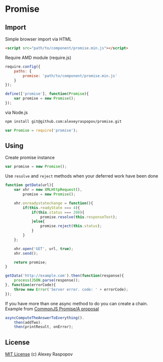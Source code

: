 # Promise

## Import

Simple browser import via HTML

```HTML
<script src="path/to/component/promise.min.js"></script>
```

Require AMD module (require.js)

```javascript
require.config({
	paths: {
		promise: 'path/to/component/promise.min.js'
	}
});

define(['promise'], function(Promise){
	var promise = new Promise();
});
```

via Node.js

```bash
npm install git@github.com:alexeyraspopov/promise.git
```

```javascript
var Promise = require('promise');
```

## Using

Create promise instance

```javascript
var promise = new Promise();
```

Use ```resolve``` and ```reject``` methods when your deferred work have been done

```javascript
function getData(url){
	var xhr = new XMLHttpRequest(),
		promise = new Promise();

	xhr.onreadystatechange = function(){
		if(this.readyState === 4){
			if(this.status === 200){
				promise.resolve(this.responseText);
			}else{
				promise.reject(this.status);
			}
		}
	};

	xhr.open('GET', url, true);
	xhr.send();

	return promise;
}

getData('http://example.com').then(function(response){
	process(JSON.parse(response));
}, function(errorCode){
	throw new Error('Server error. code: ' + errorCode);
});
```

If you have more than one async method to do you can create a chain. Example from [CommonJS Promise/A proposal](http://wiki.commonjs.org/wiki/Promises/A)

```javascript
asyncComputeTheAnswerToEverything().
	then(addTwo).
	then(printResult, onError);
```

## License

[MIT License](http://en.wikipedia.org/wiki/MIT_License) (c) Alexey Raspopov